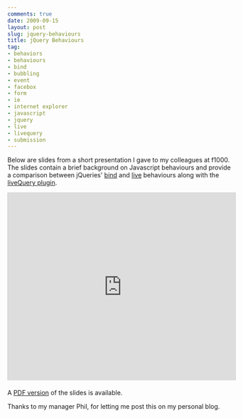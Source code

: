 ```yaml
---
comments: true
date: 2009-09-15
layout: post
slug: jquery-behaviours
title: jQuery Behaviours
tag:
- behaviors
- behaviours
- bind
- bubbling
- event
- facebox
- form
- ie
- internet explorer
- javascript
- jquery
- live
- livequery
- submission
---
```


Below are slides from a short presentation I gave to my colleagues at f1000.  The slides contain a brief background on Javascript behaviours and provide a comparison between jQueries' [bind](http://docs.jquery.com/Events/bind) and [live](http://docs.jquery.com/Events/live) behaviours along with the [liveQuery plugin](http://docs.jquery.com/Plugins/livequery).

<iframe src="http://www.slideshare.net/slideshow/embed_code/2002204?rel=0" width="512" height="421" frameborder="0" marginwidth="0" marginheight="0" scrolling="no" style="border:1px solid #CCC;border-width:1px 1px 0;margin-bottom:5px" allowfullscreen> </iframe>

A [PDF version](/attachments/jquery_behaviours.pdf) of the slides is available.

Thanks to my manager Phil, for letting me post this on my personal blog.
